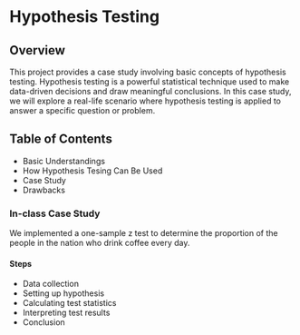 # Hypothesis Testing 
## Overview
This project provides a case study involving basic concepts of hypothesis testing. Hypothesis testing is a powerful statistical technique used to make data-driven decisions and draw meaningful conclusions. In this case study, we will explore a real-life scenario where hypothesis testing is applied to answer a specific question or problem.

## Table of Contents
- Basic Understandings 
- How Hypothesis Tesing Can Be Used
- Case Study
- Drawbacks 

### In-class Case Study
We implemented a one-sample z test to determine the proportion of the people in the nation who drink coffee every day.

#### Steps
- Data collection
- Setting up hypothesis
- Calculating test statistics
- Interpreting test results
- Conclusion
